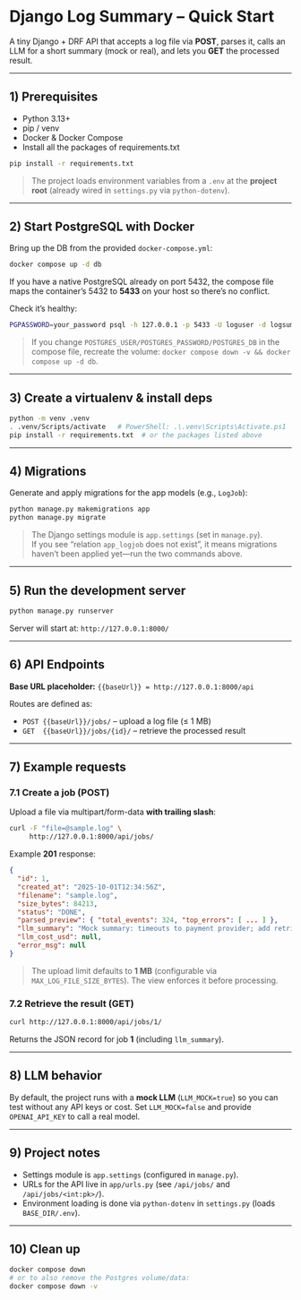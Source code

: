 # Django Log Summary – Quick Start

A tiny Django + DRF API that accepts a log file via **POST**, parses it, calls an LLM for a short summary (mock or real), and lets you **GET** the processed result.

---

## 1) Prerequisites

- Python 3.13+
- pip / venv
- Docker & Docker Compose
- Install all the packages of requirements.txt

```bash
pip install -r requirements.txt
```

> The project loads environment variables from a `.env` at the **project root** (already wired in `settings.py` via `python-dotenv`).

---

## 2) Start PostgreSQL with Docker

Bring up the DB from the provided `docker-compose.yml`:

```bash
docker compose up -d db
```

If you have a native PostgreSQL already on port 5432, the compose file maps the container’s 5432 to **5433** on your host so there’s no conflict.

Check it’s healthy:

```bash
PGPASSWORD=your_password psql -h 127.0.0.1 -p 5433 -U loguser -d logsummary -c "SELECT 1;"
```

> If you change `POSTGRES_USER/POSTGRES_PASSWORD/POSTGRES_DB` in the compose file, recreate the volume: `docker compose down -v && docker compose up -d db`.

---

## 3) Create a virtualenv & install deps

```bash
python -m venv .venv
. .venv/Scripts/activate   # PowerShell: .\.venv\Scripts\Activate.ps1
pip install -r requirements.txt  # or the packages listed above
```

---

## 4) Migrations

Generate and apply migrations for the app models (e.g., `LogJob`):

```bash
python manage.py makemigrations app
python manage.py migrate
```

> The Django settings module is `app.settings` (set in `manage.py`).  
> If you see “relation `app_logjob` does not exist”, it means migrations haven’t been applied yet—run the two commands above.

---

## 5) Run the development server

```bash
python manage.py runserver
```

Server will start at: `http://127.0.0.1:8000/`

---

## 6) API Endpoints

**Base URL placeholder:** `{{baseUrl}} = http://127.0.0.1:8000/api`

Routes are defined as:

- `POST {{baseUrl}}/jobs/` – upload a log file (≤ 1 MB)
- `GET  {{baseUrl}}/jobs/{id}/` – retrieve the processed result

---

## 7) Example requests

### 7.1 Create a job (POST)
Upload a file via multipart/form-data **with trailing slash**:

```bash
curl -F "file=@sample.log" \
     http://127.0.0.1:8000/api/jobs/
```

Example **201** response:
```json
{
  "id": 1,
  "created_at": "2025-10-01T12:34:56Z",
  "filename": "sample.log",
  "size_bytes": 84213,
  "status": "DONE",
  "parsed_preview": { "total_events": 324, "top_errors": [ ... ] },
  "llm_summary": "Mock summary: timeouts to payment provider; add retries and circuit breaker.",
  "llm_cost_usd": null,
  "error_msg": null
}
```

> The upload limit defaults to **1 MB** (configurable via `MAX_LOG_FILE_SIZE_BYTES`). The view enforces it before processing.

### 7.2 Retrieve the result (GET)
```bash
curl http://127.0.0.1:8000/api/jobs/1/
```

Returns the JSON record for job **1** (including `llm_summary`).

---

## 8) LLM behavior

By default, the project runs with a **mock LLM** (`LLM_MOCK=true`) so you can test without any API keys or cost. Set `LLM_MOCK=false` and provide `OPENAI_API_KEY` to call a real model.

---

## 9) Project notes

- Settings module is `app.settings` (configured in `manage.py`).  
- URLs for the API live in `app/urls.py` (see `/api/jobs/` and `/api/jobs/<int:pk>/`).  
- Environment loading is done via `python-dotenv` in `settings.py` (loads `BASE_DIR/.env`).

---

## 10) Clean up

```bash
docker compose down
# or to also remove the Postgres volume/data:
docker compose down -v
```